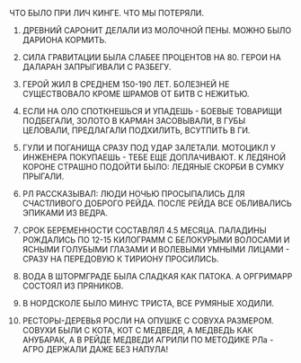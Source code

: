 ЧТО БЫЛО ПРИ ЛИЧ КИНГЕ. ЧТО МЫ ПОТЕРЯЛИ.  
  
1. ДРЕВНИЙ САРОНИТ ДЕЛАЛИ ИЗ МОЛОЧНОЙ ПЕНЫ. МОЖНО БЫЛО ДАРИОНА КОРМИТЬ.  
  
2. СИЛА ГРАВИТАЦИИ БЫЛА СЛАБЕЕ ПРОЦЕНТОВ НА 80. ГЕРОИ НА ДАЛАРАН ЗАПРЫГИВАЛИ С РАЗБЕГУ.  
  
3. ГЕРОЙ ЖИЛ В СРЕДНЕМ 150-190 ЛЕТ. БОЛЕЗНЕЙ НЕ СУЩЕСТВОВАЛО КРОМЕ ШРАМОВ ОТ БИТВ С НЕЖИТЬЮ.  
  
4. ЕСЛИ НА ОЛО СПОТКНЕШЬСЯ И УПАДЕШЬ - БОЕВЫЕ ТОВАРИЩИ ПОДБЕГАЛИ, ЗОЛОТО В КАРМАН ЗАСОВЫВАЛИ, В ГУБЫ ЦЕЛОВАЛИ, ПРЕДЛАГАЛИ ПОДХИЛИТЬ, ВСУТПИТЬ В ГИ.  
  
5. ГУЛИ И ПОГАНИЩА СРАЗУ ПОД УДАР ЗАЛЕТАЛИ. МОТОЦИКЛ У ИНЖЕНЕРА ПОКУПАЕШЬ - ТЕБЕ ЕЩЕ ДОПЛАЧИВАЮТ. К ЛЕДЯНОЙ КОРОНЕ СТРАШНО ПОДОЙТИ БЫЛО: ЛЕДЯНЫЕ СКОРБИ В СУМКУ ПРЫГАЛИ.  
  
6. РЛ РАССКАЗЫВАЛ: ЛЮДИ НОЧЬЮ ПРОСЫПАЛИСЬ ДЛЯ СЧАСТЛИВОГО ДОБРОГО РЕЙДА. ПОСЛЕ РЕЙДА ВСЕ ОБЛИВАЛИСЬ ЭПИКАМИ ИЗ ВЕДРА.  
  
7. СРОК БЕРЕМЕННОСТИ СОСТАВЛЯЛ 4.5 МЕСЯЦА. ПАЛАДИНЫ РОЖДАЛИСЬ ПО 12-15 КИЛОГРАММ С БЕЛОКУРЫМИ ВОЛОСАМИ И ЯСНЫМИ ГОЛУБЫМИ ГЛАЗАМИ И ВОЛЕВЫМИ УМНЫМИ ЛИЦАМИ - СРАЗУ НА ПЕРЕДОВУЮ К ТИРИОНУ ПРОСИЛИСЬ.  
  
8. ВОДА В ШТОРМГРАДЕ БЫЛА СЛАДКАЯ КАК ПАТОКА. А ОРГРИМАРР СОСТОЯЛ ИЗ ПРЯНИКОВ.  
  
9. В НОРДСКОЛЕ БЫЛО МИНУС ТРИСТА, ВСЕ РУМЯНЫЕ ХОДИЛИ.  
  
10. РЕСТОРЫ-ДЕРЕВЬЯ РОСЛИ НА ОПУШКЕ С СОВУХА РАЗМЕРОМ. СОВУХИ БЫЛИ С КОТА, КОТ С МЕДВЕДЯ, А МЕДВЕДЬ КАК АНУБАРАК, А В РЕЙДЕ МЕДВЕДИ АГРИЛИ ПО МЕТОДИКЕ РЛа - АГРО ДЕРЖАЛИ ДАЖЕ БЕЗ НАПУЛА!